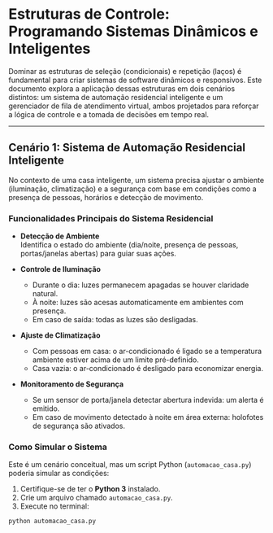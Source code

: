 # Estruturas de Controle: Programando Sistemas Dinâmicos e Inteligentes

Dominar as estruturas de seleção (condicionais) e repetição (laços) é fundamental para criar sistemas de software dinâmicos e responsivos. Este documento explora a aplicação dessas estruturas em dois cenários distintos: um sistema de automação residencial inteligente e um gerenciador de fila de atendimento virtual, ambos projetados para reforçar a lógica de controle e a tomada de decisões em tempo real.

---

## Cenário 1: Sistema de Automação Residencial Inteligente

No contexto de uma casa inteligente, um sistema precisa ajustar o ambiente (iluminação, climatização) e a segurança com base em condições como a presença de pessoas, horários e detecção de movimento.

### Funcionalidades Principais do Sistema Residencial

- **Detecção de Ambiente**  
  Identifica o estado do ambiente (dia/noite, presença de pessoas, portas/janelas abertas) para guiar suas ações.

- **Controle de Iluminação**  
  - Durante o dia: luzes permanecem apagadas se houver claridade natural.  
  - À noite: luzes são acesas automaticamente em ambientes com presença.  
  - Em caso de saída: todas as luzes são desligadas.

- **Ajuste de Climatização**  
  - Com pessoas em casa: o ar-condicionado é ligado se a temperatura ambiente estiver acima de um limite pré-definido.  
  - Casa vazia: o ar-condicionado é desligado para economizar energia.

- **Monitoramento de Segurança**  
  - Se um sensor de porta/janela detectar abertura indevida: um alerta é emitido.  
  - Em caso de movimento detectado à noite em área externa: holofotes de segurança são ativados.

### Como Simular o Sistema

Este é um cenário conceitual, mas um script Python (`automacao_casa.py`) poderia simular as condições:

1. Certifique-se de ter o **Python 3** instalado.
2. Crie um arquivo chamado `automacao_casa.py`.
3. Execute no terminal:

```bash
python automacao_casa.py

